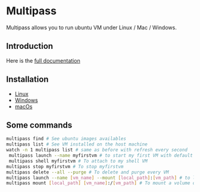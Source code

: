 # Multipass

Multipass allows you to run ubuntu VM under Linux / Mac / Windows.

## Introduction

Here is the [full documentation](https://multipass.run/)

## Installation

- [Linux](https://multipass.run/docs/installing-on-linux)
- [Windows](https://multipass.run/docs/installing-on-windows)
- [macOs](https://multipass.run/docs/installing-on-macos)

## Some commands

```bash
multipass find # See ubuntu images availables
multipass list # See VM installed on the host machine
watch -n 1 multipass list # same as before with refresh every second
 multipass launch --name myfirstvm # to start my first VM with default image
 multipass shell myfirstvm # To attach to my shell VM
multipass stop myfirstvm # To stop myfirstvm
multipass delete --all --purge # To delete and purge every VM
multipass launch --name [vm_name] --mount [local_path]:[vm_path] # to launch a vm and mount a directory inside
multipass mount [local_path] [vm_name]:/[vm_path] # To mount a volume on a started vm



```
